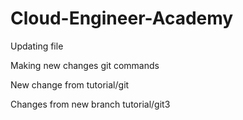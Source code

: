 # Cloud-Engineer-Academy
Updating file

Making new changes git commands

New change from tutorial/git

Changes from new branch tutorial/git3